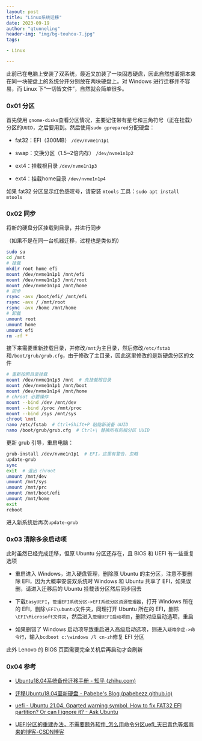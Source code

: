 ```yaml
---
layout: post
title: "Linux系统迁移"
date: 2023-09-19
author: "qtunneling"
header-img: "img/bg-touhou-7.jpg"
tags:

- Linux

---
```


此前已在电脑上安装了双系统，最近又加装了一块固态硬盘，因此自然想着把本来在同一块硬盘上的系统分开分别放在两块硬盘上。对 Windows 进行迁移并不容易，而 Linux 下“一切皆文件”，自然就会简单很多。

### 0x01 分区

首先使用 `gnome-disks`查看分区情况，主要记住带有星号和三角符号（正在挂载）分区的`UUID`，之后要用到。然后使用`sudo gprepared`分配硬盘：

- fat32：EFI（300MB）  `/dev/nvme1n1p1`

- swap：交换分区（1.5\~2倍内存）  `/dev/nvme1n1p2`

- ext4：挂载根目录  `/dev/nvme1n1p3`

- ext4：挂载home目录  `/dev/nvme1n1p4`

如果 fat32 分区显示红色感叹号，请安装 `mtools` 工具：`sudo apt install mtools`

### 0x02 同步

将新的硬盘分区挂载到目录，并进行同步

（如果不是在同一台机器迁移，过程也是类似的）

```bash
sudo su
cd /mnt
# 挂载
mkdir root home efi
mount /dev/nvme1n1p1 /mnt/efi
mount /dev/nvme1n1p3 /mnt/root
mount /dev/nvme1n1p4 /mnt/home
# 同步
rsync -avx /boot/efi/ /mnt/efi
rsync -avx / /mnt/root
rsync -avx /home /mnt/home
# 卸载
umount root
umount home
umount efi
rm -rf *
```

接下来需要重新挂载目录，并修改`/mnt`为主目录，然后修改`/etc/fstab`和`/boot/grub/grub.cfg`，由于修改了主目录，因此这里修改的是新硬盘分区的文件

```bash
# 重新按照目录挂载
mount /dev/nvme1n1p3 /mnt  # 先挂载根目录
mount /dev/nvme1n1p1 /mnt/boot
mount /dev/nvme1n1p4 /mnt/home
# chroot 必要操作
mount --bind /dev /mnt/dev
mount --bind /proc /mnt/proc
mount --bind /sys /mnt/sys
chroot \mnt
nano /etc/fstab  # Ctrl+Shift+P 粘贴新设备 UUID
nano /boot/grub/grub.cfg  # Ctrl+\ 替换所有的根分区 UUID
```

更新 grub 引导，重启电脑：

```bash
grub-install /dev/nvme1n1p1  # EFI，这里有警告，忽略
update-grub
sync
exit  # 退出 chroot
umount /mnt/dev
umount /mnt/sys
umount /mnt/prc
umount /mnt/boot/efi
umount /mnt/home
exit
reboot
```

进入新系统后再次`update-grub`

### 0x03 清除多余启动项

此时虽然已经完成迁移，但原 Ubuntu 分区还存在，且 BIOS 和 UEFI 有一些重复选项

- 重启进入 Windows，进入硬盘管理，删除原 Ubuntu 的主分区，注意不要删除 EFI，因为大概率安装双系统时 Windows 和 Ubuntu 共享了 EFI，如果误删，请进入迁移后的 Ubuntu 挂载该分区然后同步回去

- 下载`EasyUEFI`，`管理EFI系统分区->EFI系统分区资源管理器`，打开 Windows 所在的 EFI，删除`\EFI\ubuntu`文件夹，同理打开 Ubuntu 所在的 EFI，删除`\EFI\Microsoft文件夹`，然后进入`管理UEFI启动项目`，删除对应启动选项，重启

- 如果删错了 Windows 启动项导致重启进入高级启动选项，则进入`疑难杂症->命令行`，输入`bcdboot c:\windows /l cn-zh`修复 EFI 分区

此外 Lenovo 的 BIOS 页面需要完全关机后再启动才会刷新

### 0x04 参考

- [Ubuntu18.04系统备份迁移手册 - 知乎 (zhihu.com)](https://zhuanlan.zhihu.com/p/126228018)

- [迁移Ubuntu18.04至新硬盘 - Pabebe's Blog (pabebezz.github.io)](https://pabebezz.github.io/article/2f7fc36c/)

- [uefi - Ubuntu 21.04. Gparted warning symbol. How to fix FAT32 EFI partition? Or can I ignore it? - Ask Ubuntu](https://askubuntu.com/questions/1353148/ubuntu-21-04-gparted-warning-symbol-how-to-fix-fat32-efi-partition-or-can-i-i)

- [UEFI分区的重建办法，不需要额外软件_怎么用命令分区uefl_天已青色等烟雨来的博客-CSDN博客](https://blog.csdn.net/x356982611/article/details/81460876)
